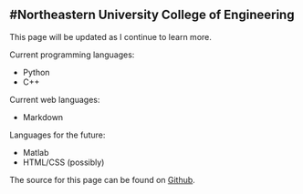 #Northeastern University College of Engineering
------------------------------------------------------------

This page will be updated as I continue to learn more.

Current programming languages:

- Python
- C++

Current web languages:

- Markdown

Languages for the future:

- Matlab
- HTML/CSS (possibly)

The source for this page can be found on [Github](http://www.github.com/tycv/Markdown/tree/master/COE_Web).